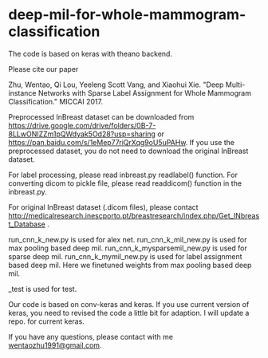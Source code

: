 # deep-mil-for-whole-mammogram-classification

The code is based on keras with theano backend.

Please cite our paper 

Zhu, Wentao, Qi Lou, Yeeleng Scott Vang, and Xiaohui Xie. "Deep Multi-instance Networks with Sparse Label Assignment for Whole Mammogram Classification." MICCAI 2017.

Preprocessed InBreast dataset can be downloaded from https://drive.google.com/drive/folders/0B-7-8LLwONIZZm1pQWdyak5Od28?usp=sharing or https://pan.baidu.com/s/1eMep77riQrXqg9oU5uPAHw. If you use the preprocessed dataset, you do not need to download the original InBreast dataset.

For label processing, please read inbreast.py readlabel() function. For converting dicom to pickle file, please read readdicom() function in the inbreast.py.

For original InBreast dataset (.dicom files), please contact http://medicalresearch.inescporto.pt/breastresearch/index.php/Get_INbreast_Database . 

run_cnn_k_new.py is used for alex net.
run_cnn_k_mil_new.py is used for max pooling based deep mil.
run_cnn_k_mysparsemil_new.py is used for sparse deep mil.
run_cnn_k_mymil_new.py is used for label assignment based deep mil. Here we finetuned weights from max pooling based deep mil.

_test is used for test. 

Our code is based on conv-keras and keras. If you use current version of keras, you need to revised the code a little bit for adaption. I will update a repo. for current keras.

If you have any questions, please contact with me wentaozhu1991@gmail.com.
